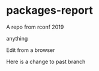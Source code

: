 # packages-report
A repo from rconf 2019

anything

Edit from a browser

Here is a change to past branch